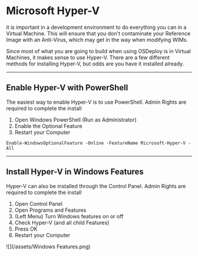 # Microsoft Hyper-V

it is important in a development environment to do everything you can in a Virtual Machine.  This will ensure that you don't contaminate your Reference Image with an Anti-Virus, which may get in the way when modifying WIMs.

Since most of what you are going to build when using OSDeploy is in Virtual Machines, it makes sense to use Hyper-V.  There are a few different methods for installing Hyper-V, but odds are you have it installed already.

---

## Enable Hyper-V with PowerShell

The easiest way to enable Hyper-V is to use PowerShell.  Admin Rights are required to complete the install

1. Open Windows PowerShell \(Run as Administrator\)
2. Enable the Optional Feature
3. Restart your Computer

```
Enable-WindowsOptionalFeature -Online -FeatureName Microsoft-Hyper-V -All
```

---

## Install Hyper-V in Windows Features

Hyper-V can also be installed through the Control Panel.  Admin Rights are required to complete the install

1. Open Control Panel
2. Open Programs and Features
3. \(Left Menu\) Turn Windows features on or off
4. Check Hyper-V \(and all child Features\)
5. Press OK
6. Restart your Computer

![](/assets/Windows Features.png)

